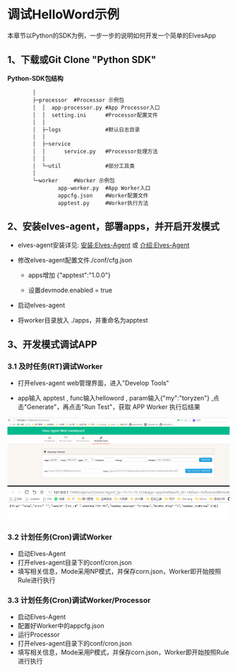 # 调试HelloWord示例

本章节以Python的SDK为例，一步一步的说明如何开发一个简单的ElvesApp

## 1、下载或Git Clone "Python SDK"

**Python-SDK包结构**

```
        │
        ├─processor  #Processor 示例包
        │  │  app-processor.py #App Processor入口
        │  │  setting.ini      #Processor配置文件
        │  │
        │  ├─logs              #默认日志目录
        │  │
        │  ├─service
        │  │      service.py   #Processor处理方法
        │  │
        │  └─util              #部分工具类
        │
        └─worker     #Worker 示例包
                app-worker.py  #App Worker入口
                appcfg.json    #Worker配置文件
                apptest.py     #Worker执行方法
```

## 2、安装elves-agent，部署apps，并开启开发模式

* elves-agent安装详见: [安装:Elves-Agent](/chapter1/an-zhuang-elves-agent.md) 或 [介绍:Elves-Agent](/zu-jian-jie-shao/elves-agent.md)
* 修改elves-agent配置文件./conf/cfg.json

  * apps增加 {"apptest":"1.0.0"}

  * 设置devmode.enabled = true

* 启动elves-agent

* 将worker目录放入 ./apps，并重命名为apptest

## 3、开发模式**调试APP**

### 3.1 及时任务\(RT\)调试Worker

* 打开elves-agent web管理界面，进入"Develop Tools“

* app输入 apptest , func输入helloword , param输入{"my":"toryzen"} ,点击"Generate"，再点击"Run Test"，获取 APP Worker 执行后结果

![](/assets/develop-pannel-1.png)![](/assets/develop-pannel-2.png)

### 3.2 计划任务\(Cron\)调试Worker

* 启动Elves-Agent
* 打开elves-agent目录下的conf/cron.json
* 填写相关信息，Mode采用NP模式，并保存corn.json，Worker即开始按照Rule进行执行

### 3.3 计划任务\(Cron\)调试Worker/Processor

* 启动Elves-Agent
* 配置好Worker中的appcfg.json
* 运行Processor
* 打开elves-agent目录下的conf/cron.json
* 填写相关信息，Mode采用P模式，并保存corn.json，Worker即开始按照Rule进行执行

### 



